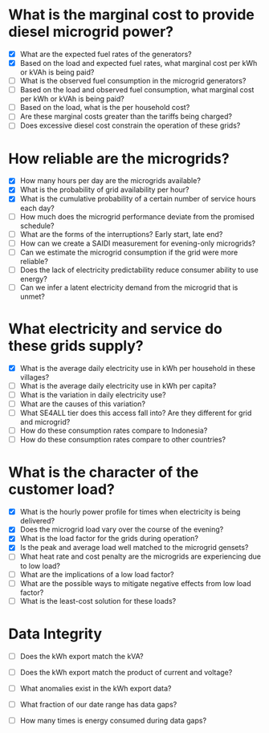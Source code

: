# What is the marginal cost to provide diesel microgrid power?

- [x] What are the expected fuel rates of the generators?
- [x] Based on the load and expected fuel rates, what marginal cost per kWh or kVAh is being paid?
- [ ] What is the observed fuel consumption in the microgrid generators?
- [ ] Based on the load and observed fuel consumption, what marginal cost per kWh or kVAh is being paid?
- [ ] Based on the load, what is the per household cost?
- [ ] Are these marginal costs greater than the tariffs being charged?
- [ ] Does excessive diesel cost constrain the operation of these grids?

# How reliable are the microgrids?

- [x] How many hours per day are the microgrids available?
- [x] What is the probability of grid availability per hour?
- [x] What is the cumulative probability of a certain number of service hours each day?
- [ ] How much does the microgrid performance deviate from the promised schedule?
- [ ] What are the forms of the interruptions?  Early start, late end?
- [ ] How can we create a SAIDI measurement for evening-only microgrids?
- [ ] Can we estimate the microgrid consumption if the grid were more reliable?
- [ ] Does the lack of electricity predictability reduce consumer ability to use energy?
- [ ] Can we infer a latent electricity demand from the microgrid that is unmet?

# What electricity and service do these grids supply?

- [x] What is the average daily electricity use in kWh per household in these villages?
- [ ] What is the average daily electricity use in kWh per capita?
- [ ] What is the variation in daily electricity use?
- [ ] What are the causes of this variation?
- [ ] What SE4ALL tier does this access fall into?  Are they different for grid and microgrid?
- [ ] How do these consumption rates compare to Indonesia?
- [ ] How do these consumption rates compare to other countries?

# What is the character of the customer load?

- [x] What is the hourly power profile for times when electricity is being delivered?
- [x] Does the microgrid load vary over the course of the evening?
- [x] What is the load factor for the grids during operation?
- [x] Is the peak and average load well matched to the microgrid gensets?
- [ ] What heat rate and cost penalty are the microgrids are experiencing due to low load?
- [ ] What are the implications of a low load factor?
- [ ] What are the possible ways to mitigate negative effects from low load factor?
- [ ] What is the least-cost solution for these loads?

# Data Integrity

- [ ] Does the kWh export match the kVA?
- [ ] Does the kWh export match the product of current and voltage?
- [ ] What anomalies exist in the kWh export data?
- [ ] What fraction of our date range has data gaps?
- [ ] How many times is energy consumed during data gaps?

